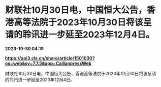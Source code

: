 # 财联社10月30日电，中国恒大公告，香港高等法院于2023年10月30日将该呈请的聆讯进一步延至2023年12月4日。

**2023-10-30 04:19**

**https://api3.cls.cn/share/article/1501030?os=web&sv=7.7.5&app=CailianpressWeb**

财联社10月30日电，中国恒大公告，香港高等法院于2023年10月30日将该呈请的聆讯进一步延至2023年12月4日。